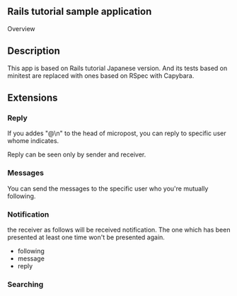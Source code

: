 Rails tutorial sample application
---

Overview

## Description
This app is based on Rails tutorial Japanese version. And its tests based on minitest are replaced with ones based on RSpec with Capybara.

## Extensions

### Reply
If you addes "@<name>\n" to the head of micropost, you can reply to specific user whome <name> indicates.

Reply can be seen only by sender and receiver.

### Messages
You can send the messages to the specific user who you're mutually following.

### Notification
the receiver as follows will be received notification. The one which has been presented at least one time won't be presented again.

- following
- message
- reply

### Searching
